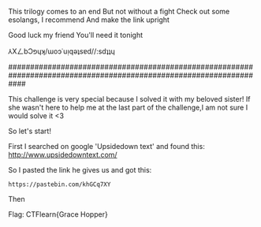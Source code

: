 This trilogy comes to an end But not without a fight Check out some esolangs, I recommend And make the link upright

Good luck my friend You'll need it tonight

⅄XㄥbƆפɥʞ/ɯoɔ˙uᴉqǝʇsɐd//:sdʇʇɥ

####################################################################################################################

This challenge is very special because I solved it with my beloved sister!
If she wasn't here to help me at the last part of the challenge,I am not sure I would solve it <3

So let's start!

First I searched on google 'Upsidedown text' and found this: http://www.upsidedowntext.com/

So I pasted the link he gives us and got this:

`https://pastebin.com/khGCq7XY`

Then




Flag: CTFlearn{Grace Hopper}
